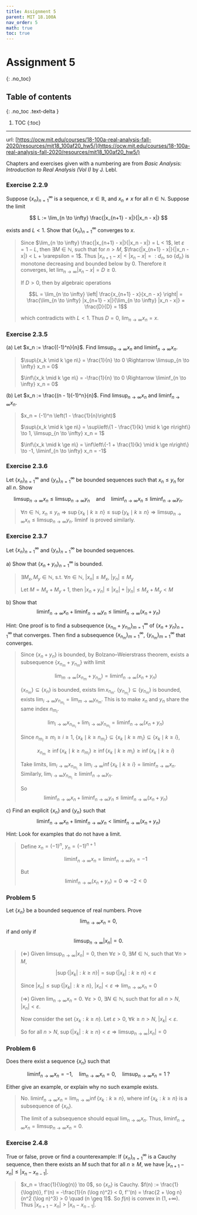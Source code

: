```yaml
---
title: Assignment 5
parent: MIT 18.100A
nav_order: 5
math: true
toc: true
---
```


# Assignment 5
{: .no_toc}

## Table of contents
{: .no_toc .text-delta }

1. TOC
{:toc}

---

url: [https://ocw.mit.edu/courses/18-100a-real-analysis-fall-2020/resources/mit18_100af20_hw5/](https://ocw.mit.edu/courses/18-100a-real-analysis-fall-2020/resources/mit18_100af20_hw5/)

Chapters and exercises given with a numbering are from *Basic Analysis: Introduction to
Real Analysis (Vol I)* by J. Lebl.

### Exercise 2.2.9

Suppose $\{x_n\}_{n=1}^\infty$ is a sequence, $x \in \mathbb{R}$, and $x_n \ne x$ for all $n \in \mathbb{N}$. Suppose the limit

$$
L := \lim_{n \to \infty} \frac{|x_{n+1} - x|}{|x_n - x|}
$$

exists and $L < 1$. Show that $\{x_n\}_{n=1}^\infty$ converges to $x$.

> Since $\lim_{n \to \infty} \frac{|x_{n+1} - x|}{|x_n - x|} = L < 1$, let $\varepsilon = 1 - L$, then $\exists M \in \mathbb{N}$, such that for $n > M$, $\frac{|x_{n+1} - x|}{|x_n - x|} < L + \varepsilon = 1$. Thus $|x_{n+1} - x| < |x_n - x| =: d_n$, so $\{d_n\}$ is monotone decreasing and bounded below by 0. Therefore it converges, let $\lim_{n \to \infty} |x_n - x| = D \ge 0$.
>
> If $D > 0$, then by algebraic operations
>
> $$L = \lim_{n \to \infty} \left| \frac{x_{n+1} - x}{x_n - x} \right| = \frac{\lim_{n \to \infty} |x_{n+1} - x|}{\lim_{n \to \infty} |x_n - x|} = \frac{D}{D} = 1$$
> 
> which contradicts with $L < 1$. Thus $D = 0$, $\lim_{n \to \infty} x_n = x$.

### Exercise 2.3.5

(a) Let $x_n := \frac{(-1)^n}{n}$. Find $\limsup_{n \to \infty} x_n$ and $\liminf_{n \to \infty} x_n$.

> $\sup\{x_k \mid k \ge n\} = \frac{1}{n} \to 0 \Rightarrow \limsup_{n \to \infty} x_n = 0$
> 
> $\inf\{x_k \mid k \ge n\} = -\frac{1}{n} \to 0 \Rightarrow \liminf_{n \to \infty} x_n = 0$

(b) Let $x_n := \frac{(n - 1)(-1)^n}{n}$. Find $\limsup_{n \to \infty} x_n$ and $\liminf_{n \to \infty} x_n$.

> $x_n = (-1)^n \left(1 - \frac{1}{n}\right)$
> 
> $\sup\{x_k \mid k \ge n\} = \sup\left\{1 - \frac{1}{k} \mid k \ge n\right\} \to 1, \limsup_{n \to \infty} x_n = 1$
> 
> $\inf\{x_k \mid k \ge n\} = \inf\left\{-1 + \frac{1}{k} \mid k \ge n\right\} \to -1, \liminf_{n \to \infty} x_n = -1$

### Exercise 2.3.6

Let $\{x_n\}_{n=1}^\infty$ and $\{y_n\}_{n=1}^\infty$ be bounded sequences such that $x_n \le y_n$ for all $n$. Show

$$
\limsup_{n \to \infty} x_n \le \limsup_{n \to \infty} y_n \quad \text{and} \quad \liminf_{n \to \infty} x_n \le \liminf_{n \to \infty} y_n.
$$

> $\forall n \in \mathbb{N}, \ x_n \le y_n \Rightarrow \sup\{x_k \mid k \ge n\} \le \sup\{y_k \mid k \ge n\} \Rightarrow \limsup_{n \to \infty} x_n \le \limsup_{n \to \infty} y_n$. $\liminf$ is proved similarly.

### Exercise 2.3.7
Let $\{x_n\}_{n=1}^{\infty}$ and $\{y_n\}_{n=1}^{\infty}$ be bounded sequences.

a) Show that $\{x_n + y_n\}_{n=1}^{\infty}$ is bounded.

> $\exists M_x, M_y \in \mathbb{N}$, s.t. ∀$n \in \mathbb{N}$, $|x_n| \le M_x$, $|y_n| \le M_y$  
>  
> Let $M = M_x + M_y + 1$, then $|x_n + y_n| \le |x_n| + |y_n| \le M_x + M_y < M$


b) Show that  
$$
\liminf_{n \to \infty} x_n + \liminf_{n \to \infty} y_n \le \liminf_{n \to \infty} (x_n + y_n)
$$

Hint: One proof is to find a subsequence $\{x_{n_m} + y_{n_m}\}_{m=1}^{\infty}$ of $\{x_n + y_n\}_{n=1}^{\infty}$ that converges. Then find a subsequence $\{x_{n_m}\}_{m=1}^{\infty}$, $\{y_{n_m}\}_{m=1}^{\infty}$ that converges.

> Since $\{x_n + y_n\}$ is bounded, by Bolzano–Weierstrass theorem, exists a subsequence $\{x_{n_m} + y_{n_m}\}$ with limit  
>  
> $$
\lim_{m \to \infty} (x_{n_m} + y_{n_m}) = \liminf_{n \to \infty} (x_n + y_n)
$$  
>  
> $\{x_{n_m}\} \subseteq \{x_n\}$ is bounded, exists $\lim x_{n_m}$. $\{y_{n_{m_i}}\} \subseteq \{y_{n_m}\}$ is bounded, exists $\lim_{i\to\infty} y_{n_{m_i}} = \lim_{m \to \infty} y_{n_m}$. This is to make $x_n$ and $y_n$ share the same index $n_{m_i}$.
>  
> $$
\lim_{i \to \infty} x_{n_{m_i}} + \lim_{i \to \infty} y_{n_{m_i}} = \liminf_{n \to \infty} (x_n + y_n)
$$  
>  
> Since $n_{m_i} \ge m_i \ge i \ge 1$, $\{x_k \mid k \ge n_{m_i}\} \subseteq \{x_k \mid k \ge m_i\} \subseteq \{x_k \mid k \ge i\}$,  
>  
> $$
x_{n_m} \ge \inf \{x_k \mid k \ge n_{m_i}\} \ge \inf \{x_k \mid k \ge m_i\} \ge \inf \{x_k \mid k \ge i\}
$$  
>  
> Take limits, $\lim_{i \to \infty} x_{n_{m_i}} \ge \lim_{i \to \infty} \inf \{x_k \mid k \ge i\} = \liminf_{n \to \infty} x_n$. Similarly, $\lim_{i \to \infty} y_{n_{m_i}} \ge \liminf_{n \to \infty} y_n$.
>  
> So  
> $$
\liminf_{n \to \infty} x_n + \liminf_{n \to \infty} y_n \le \liminf_{n \to \infty} (x_n + y_n)
$$

c) Find an explicit $\{x_n\}$ and $\{y_n\}$ such that  
$$
\liminf_{n \to \infty} x_n + \liminf_{n \to \infty} y_n < \liminf_{n \to \infty} (x_n + y_n)
$$

Hint: Look for examples that do not have a limit.

> Define $x_n = (-1)^n$, $y_n = (-1)^{n+1}$  
>  
> $$
\liminf_{n \to \infty} x_n = \liminf_{n \to \infty} y_n = -1
$$  
>  
> But  
> $$
\liminf_{n \to \infty} (x_n + y_n) = 0
\Rightarrow -2 < 0
$$

### Problem 5

Let $\{x_n\}$ be a bounded sequence of real numbers. Prove
$$
\lim_{n \to \infty} x_n = 0,
$$
if and only if
$$
\limsup_{n \to \infty} |x_n| = 0.
$$

> ($\Leftarrow$) Given $\limsup_{n \to \infty} |x_n| = 0$, then $\forall \varepsilon > 0$, $\exists M \in \mathbb{N}$, such that $\forall n > M$,
> 
> $$\left| \sup \{ |x_k| : k \geq n \} \right| = \sup \{ |x_k| : k \geq n \} < \varepsilon$$
> 
> Since $|x_n| \leq \sup \{ |x_k| : k \geq n \}$, $|x_n| < \varepsilon \Rightarrow \lim_{n \to \infty} x_n = 0$
>
> ($\Rightarrow$) Given $\lim_{n \to \infty} x_n = 0$. $\forall \varepsilon > 0$, $\exists N \in \mathbb{N}$, such that for all $n > N$, $|x_n| < \varepsilon$. 
> 
> Now consider the set $\{x_k : k \geq n\}$. Let $\varepsilon > 0$, $\forall k \geq n > N$, $|x_k| < \varepsilon$.
>
> So for all $n > N$, $\sup \{ |x_k| : k \geq n \} < \varepsilon \Rightarrow \limsup_{n \to \infty} |x_n| = 0$

### Problem 6

Does there exist a sequence $\{x_n\}$ such that

$$
\liminf_{n \to \infty} x_n = -1, \quad \lim_{n \to \infty} x_n = 0, \quad \limsup_{n \to \infty} x_n = 1\ ?
$$

Either give an example, or explain why no such example exists.

> No. $\liminf_{n \to \infty} x_n = \lim_{n \to \infty} \inf \{ x_k : k \geq n \}$, where $\inf \{ x_k : k \geq n \}$ is a subsequence of $\{x_n\}$. 
> 
> The limit of a subsequence should equal $\lim_{n \to \infty} x_n$. Thus, $\liminf_{n \to \infty} x_n = \limsup_{n \to \infty} x_n = 0$.

### Exercise 2.4.8

True or false, prove or find a counterexample: If $\{x_n\}_{n=1}^\infty$ is a Cauchy sequence, then there exists an $M$ such that for all $n \geq M$, we have $|x_{n+1} - x_n| \leq |x_n - x_{n-1}|$.

> $x_n = \frac{1}{\log(n)} \to 0$, so $\{x_n\}$ is Cauchy. $f(n) := \frac{1}{\log(n)}, f'(n) = -\frac{1}{n (\log n)^2} < 0, f''(n) = \frac{2 + \log n}{n^2 (\log n)^3} > 0 \quad (n \geq 1)$. So $f(n)$ is convex in $(1, +\infty)$. Thus $|x_{n+1} - x_n| > |x_n - x_{n-1}|$.
